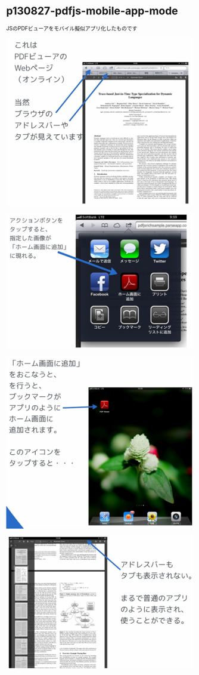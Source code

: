 p130827-pdfjs-mobile-app-mode
=============================

JSのPDFビューアをモバイル擬似アプリ化したものです

![](pdfjs-mobile-app-mode01.jpg)

![](pdfjs-mobile-app-mode02.jpg)

![](pdfjs-mobile-app-mode03.jpg)

![](pdfjs-mobile-app-mode04.jpg)

